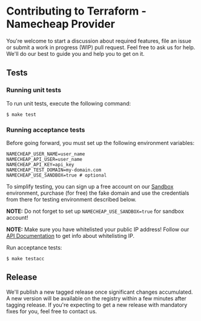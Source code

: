 # Contributing to Terraform - Namecheap Provider

You're welcome to start a discussion about required features, file an issue or submit a work in progress (WIP) pull
request. Feel free to ask us for help. We'll do our best to guide you and help you to get on it.

## Tests

### Running unit tests

To run unit tests, execute the following command:

```shell
$ make test
```

### Running acceptance tests

Before going forward, you must set up the following environment variables:

```dotenv
NAMECHEAP_USER_NAME=user_name
NAMECHEAP_API_USER=user_name
NAMECHEAP_API_KEY=api_key
NAMECHEAP_TEST_DOMAIN=my-domain.com
NAMECHEAP_USE_SANDBOX=true # optional
```

To simplify testing, you can sign up a free account on
our [Sandbox](https://www.namecheap.com/support/knowledgebase/article.aspx/763/63/what-is-sandbox/) environment,
purchase (for free) the fake domain and use the credentials from there for testing environment described below.

**NOTE:** Do not forget to set up `NAMECHEAP_USE_SANDBOX=true` for sandbox account!

**NOTE:** Make sure you have whitelisted your public IP address! Follow
our [API Documentation](https://www.namecheap.com/support/api/intro/) to get info about whitelisting IP.

Run acceptance tests:

```shell
$ make testacc
```

## Release

We'll publish a new tagged release once significant changes accumulated. A new version will be available on the registry
within a few minutes after tagging release. If you're expecting to get a new release with mandatory fixes for you, feel
free to contact us.
